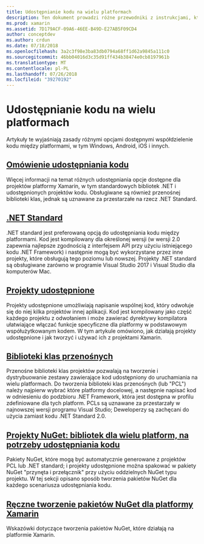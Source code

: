 ```yaml
---
title: Udostępnianie kodu na wielu platformach
description: Ten dokument prowadzi różne przewodniki z instrukcjami, które opisują technik do udostępniania kodu, w tym bibliotek klas przenośnych, projekty udostępnione, .NET Standard i NuGet.
ms.prod: xamarin
ms.assetid: 7D179ACF-09A6-46EE-B49D-E27AB5F09CD4
author: conceptdev
ms.author: crdun
ms.date: 07/18/2018
ms.openlocfilehash: 3a2c3f98e3ba83db0794a68ff1d62a9845a111c0
ms.sourcegitcommit: 46bb04016d3c35d91ff434b38474e0cb8197961b
ms.translationtype: MT
ms.contentlocale: pl-PL
ms.lasthandoff: 07/26/2018
ms.locfileid: "39270192"
---
```

# <a name="sharing-code-on-multiple-platforms"></a>Udostępnianie kodu na wielu platformach

Artykuły te wyjaśniają zasady różnymi opcjami dostępnymi współdzielenie kodu między platformami, w tym Windows, Android, iOS i innych.

## <a name="code-sharing-overviewcode-sharingmd"></a>[Omówienie udostępniania kodu](code-sharing.md)

Więcej informacji na temat różnych udostępniania opcje dostępne dla projektów platformy Xamarin, w tym standardowych bibliotek .NET i udostępnionych projektów kodu. Obsługiwane są również przenośnej biblioteki klas, jednak są uznawane za przestarzałe na rzecz .NET Standard.

## <a name="net-standardcross-platformapp-fundamentalsnet-standardmd"></a>[.NET Standard](~/cross-platform/app-fundamentals/net-standard.md)

.NET standard jest preferowaną opcją do udostępniania kodu między platformami. Kod jest kompilowany dla określonej wersji (w wersji 2.0 zapewnia najlepsze zgodnością z interfejsem API przy użyciu istniejącego kodu .NET Framework) i następnie mogą być wykorzystane przez inne projekty, które obsługują tego poziomu lub nowszej. Projekty .NET standard są obsługiwane zarówno w programie Visual Studio 2017 i Visual Studio dla komputerów Mac.

## <a name="shared-projectscross-platformapp-fundamentalsshared-projectsmd"></a>[Projekty udostępnione](~/cross-platform/app-fundamentals/shared-projects.md)

Projekty udostępnione umożliwiają napisanie wspólnej kod, który odwołuje się do niej kilka projektów innej aplikacji. Kod jest kompilowany jako część każdego projektu z odwołaniem i może zawierać dyrektywy kompilatora ułatwiające włączać funkcje specyficzne dla platformy w podstawowym współużytkowanym kodem. W tym artykule omówiono, jak działają projekty udostępnione i jak tworzyć i używać ich z projektami Xamarin.

## <a name="portable-class-librariescross-platformapp-fundamentalspclmd"></a>[Biblioteki klas przenośnych](~/cross-platform/app-fundamentals/pcl.md)

Przenośne biblioteki klas projektów pozwalają na tworzenie i dystrybuowanie zestawy zawierające kod udostępniony do uruchamiania na wielu platformach. Do tworzenia biblioteki klas przenośnych (lub "PCL") należy najpierw wybrać które platformy docelowej, a następnie napisać kod w odniesieniu do podzbioru .NET Framework, która jest dostępna w profilu zdefiniowane dla tych platform. PCLs są uznawane za przestarzały w najnowszej wersji programu Visual Studio; Deweloperzy są zachęcani do użycia zamiast kodu .NET Standard 2.0.

## <a name="nuget-projects-multiplatform-libraries-for-code-sharingcross-platformapp-fundamentalsnuget-multiplatform-librariesindexmd"></a>[Projekty NuGet: bibliotek dla wielu platform, na potrzeby udostępniania kodu](~/cross-platform/app-fundamentals/nuget-multiplatform-libraries/index.md)

Pakiety NuGet, które mogą być automatycznie generowane z projektów PCL lub .NET standard; i projekty udostępnione można spakować w pakiety NuGet "przynęta i przełącznik" przy użyciu oddzielnych NuGet typu projektu. W tej sekcji opisano sposób tworzenia pakietów NuGet dla każdego scenariusza udostępniania kodu.

## <a name="manually-creating-nuget-packages-for-xamarincross-platformapp-fundamentalsnuget-manualmd"></a>[Ręczne tworzenie pakietów NuGet dla platformy Xamarin](~/cross-platform/app-fundamentals/nuget-manual.md)

Wskazówki dotyczące tworzenia pakietów NuGet, które działają na platformie Xamarin.
